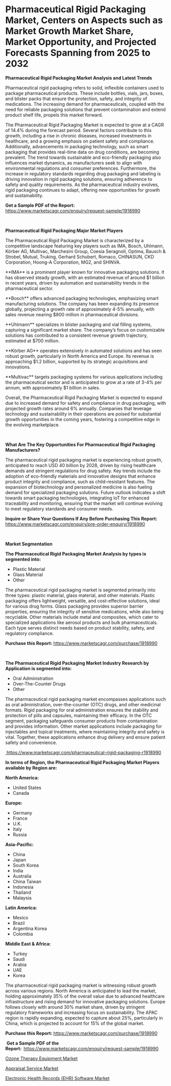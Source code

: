 <p><h1>Pharmaceutical Rigid Packaging Market, Centers on Aspects such as Market Growth Market Share, Market Opportunity, and Projected Forecasts Spanning from 2025 to 2032</h1></p><p><strong>Pharmaceutical Rigid Packaging Market Analysis and Latest Trends</strong></p>
<p><p>Pharmaceutical rigid packaging refers to solid, inflexible containers used to package pharmaceutical products. These include bottles, vials, jars, boxes, and blister packs that ensure the protection, safety, and integrity of medications. The increasing demand for pharmaceuticals, coupled with the need for reliable packaging solutions that prevent contamination and extend product shelf life, propels this market forward. </p><p>The Pharmaceutical Rigid Packaging Market is expected to grow at a CAGR of 14.4% during the forecast period. Several factors contribute to this growth, including a rise in chronic diseases, increased investments in healthcare, and a growing emphasis on patient safety and compliance. Additionally, advancements in packaging technology, such as smart packaging that provides real-time data on drug conditions, are becoming prevalent. The trend towards sustainable and eco-friendly packaging also influences market dynamics, as manufacturers seek to align with environmental regulations and consumer preferences. Furthermore, the increase in regulatory standards regarding drug packaging and labeling is driving innovation in rigid packaging solutions, ensuring adherence to safety and quality requirements. As the pharmaceutical industry evolves, rigid packaging continues to adapt, offering new opportunities for growth and sustainability.</p></p>
<p><strong>Get a Sample PDF of the Report:&nbsp;</strong> <a href="https://www.marketscagr.com/enquiry/request-sample/1918990?utm_campaign=2010&utm_medium=2&utm_source=Github&utm_content=ia&utm_term=30032025&utm_id=pharmaceutical-rigid-packaging">https://www.marketscagr.com/enquiry/request-sample/1918990</a></p>
<p>&nbsp;</p>
<p><strong>Pharmaceutical Rigid Packaging Major Market Players</strong></p>
<p><p>The Pharmaceutical Rigid Packaging Market is characterized by a competitive landscape featuring key players such as IMA, Bosch, Uhlmann, Körber AG, Multivac, Marchesini Group, Coesia Seragnoli, Optima, Bausch & Strobel, Mutual, Truking, Gerhard Schubert, Romaco, CHINASUN, CKD Corporation, Hoong-A Corporation, MG2, and SHINVA. </p><p>**IMA** is a prominent player known for innovative packaging solutions. It has observed steady growth, with an estimated revenue of around $1 billion in recent years, driven by automation and sustainability trends in the pharmaceutical sector. </p><p>**Bosch** offers advanced packaging technologies, emphasizing smart manufacturing solutions. The company has been expanding its presence globally, projecting a growth rate of approximately 4-5% annually, with sales revenue nearing $800 million in pharmaceutical divisions.</p><p>**Uhlmann** specializes in blister packaging and vial filling systems, capturing a significant market share. The company’s focus on customizable solutions has contributed to a consistent revenue growth trajectory, estimated at $700 million.</p><p>**Körber AG** operates extensively in automated solutions and has seen robust growth, particularly in North America and Europe. Its revenue is approaching $1.2 billion, supported by its strategic acquisitions and innovations. </p><p>**Multivac** targets packaging systems for various applications including the pharmaceutical sector and is anticipated to grow at a rate of 3-4% per annum, with approximately $1 billion in sales.</p><p>Overall, the Pharmaceutical Rigid Packaging Market is expected to expand due to increased demand for safety and compliance in drug packaging, with projected growth rates around 6% annually. Companies that leverage technology and sustainability in their operations are poised for substantial growth opportunities in the coming years, fostering a competitive edge in the evolving marketplace.</p></p>
<p>&nbsp;</p>
<p><strong>What Are The Key Opportunities For Pharmaceutical Rigid Packaging Manufacturers?</strong></p>
<p><p>The pharmaceutical rigid packaging market is experiencing robust growth, anticipated to reach USD 40 billion by 2028, driven by rising healthcare demands and stringent regulations for drug safety. Key trends include the adoption of eco-friendly materials and innovative designs that enhance product integrity and compliance, such as child-resistant features. The expansion of biotechnology and personalized medicine is also fueling demand for specialized packaging solutions. Future outlook indicates a shift towards smart packaging technologies, integrating IoT for enhanced traceability and monitoring, ensuring that the market will continue evolving to meet regulatory standards and consumer needs.</p></p>
<p><strong>Inquire or Share Your Questions If Any Before Purchasing This Report:</strong> <a href="https://www.marketscagr.com/enquiry/pre-order-enquiry/1918990?utm_campaign=2010&utm_medium=2&utm_source=Github&utm_content=ia&utm_term=30032025&utm_id=pharmaceutical-rigid-packaging">https://www.marketscagr.com/enquiry/pre-order-enquiry/1918990</a></p>
<p>&nbsp;</p>
<p><strong>Market Segmentation</strong></p>
<p><strong>The Pharmaceutical Rigid Packaging Market Analysis by types is segmented into:</strong></p>
<p><ul><li>Plastic Material</li><li>Glass Material</li><li>Other</li></ul></p>
<p><p>The pharmaceutical rigid packaging market is segmented primarily into three types: plastic material, glass material, and other materials. Plastic packaging offers lightweight, versatile, and cost-effective solutions, ideal for various drug forms. Glass packaging provides superior barrier properties, ensuring the integrity of sensitive medications, while also being recyclable. Other materials include metal and composites, which cater to specialized applications like aerosol products and bulk pharmaceuticals. Each type serves distinct needs based on product stability, safety, and regulatory compliance.</p></p>
<p><strong>Purchase this Report:&nbsp;</strong><a href="https://www.marketscagr.com/purchase/1918990?utm_campaign=2010&utm_medium=2&utm_source=Github&utm_content=ia&utm_term=30032025&utm_id=pharmaceutical-rigid-packaging">https://www.marketscagr.com/purchase/1918990</a></p>
<p>&nbsp;</p>
<p><strong>The Pharmaceutical Rigid Packaging Market Industry Research by Application is segmented into:</strong></p>
<p><ul><li>Oral Administration</li><li>Over-The-Counter Drugs</li><li>Other</li></ul></p>
<p><p>The pharmaceutical rigid packaging market encompasses applications such as oral administration, over-the-counter (OTC) drugs, and other medicinal formats. Rigid packaging for oral administration ensures the stability and protection of pills and capsules, maintaining their efficacy. In the OTC segment, packaging safeguards consumer products from contamination and provides information. Other market applications include packaging for injectables and topical treatments, where maintaining integrity and safety is vital. Together, these applications enhance drug delivery and ensure patient safety and convenience.</p></p>
<p><a href="https://www.marketscagr.com/pharmaceutical-rigid-packaging-r1918990?utm_campaign=2010&utm_medium=2&utm_source=Github&utm_content=ia&utm_term=30032025&utm_id=pharmaceutical-rigid-packaging">&nbsp;https://www.marketscagr.com/pharmaceutical-rigid-packaging-r1918990</a></p>
<p><strong>In terms of Region, the Pharmaceutical Rigid Packaging Market Players available by Region are:</strong></p>
<p>
    <p> <strong> North America: </strong>
        <ul>
            <li>United States</li>
            <li>Canada</li>
        </ul>
        </p> 
    <p> <strong> Europe: </strong>
        <ul>
            <li>Germany</li>
            <li>France</li>
            <li>U.K.</li>
            <li>Italy</li>
            <li>Russia</li>
        </ul>
        </p> 
    <p> <strong> Asia-Pacific: </strong>
        <ul>
            <li>China</li>
            <li>Japan</li>
            <li>South Korea</li>
            <li>India</li>
            <li>Australia</li>
            <li>China Taiwan</li>
            <li>Indonesia</li>
            <li>Thailand</li>
            <li>Malaysia</li>
        </ul>
        </p> 
    <p> <strong> Latin America: </strong>
        <ul>
            <li>Mexico</li>
            <li>Brazil</li>
            <li>Argentina Korea</li>
            <li>Colombia</li>
        </ul>
        </p> 
    <p> <strong> Middle East & Africa: </strong>
        <ul>
            <li>Turkey</li>
            <li>Saudi</li>
            <li>Arabia</li>
            <li>UAE</li>
            <li>Korea</li>
        </ul>
    </p>
    </p>
<p><p>The pharmaceutical rigid packaging market is witnessing robust growth across various regions. North America is anticipated to lead the market, holding approximately 35% of the overall value due to advanced healthcare infrastructure and rising demand for innovative packaging solutions. Europe follows closely with around 30% market share, driven by stringent regulatory frameworks and increasing focus on sustainability. The APAC region is rapidly expanding, expected to capture about 25%, particularly in China, which is projected to account for 15% of the global market.</p></p>
<p><strong>Purchase this Report: </strong><a href="https://www.marketscagr.com/purchase/1918990?utm_campaign=2010&utm_medium=2&utm_source=Github&utm_content=ia&utm_term=30032025&utm_id=pharmaceutical-rigid-packaging">https://www.marketscagr.com/purchase/1918990</a></p>
<p>&nbsp;<strong>Get a Sample PDF of the Report:&nbsp;&nbsp;</strong><a href="https://www.marketscagr.com/enquiry/request-sample/1918990?utm_campaign=2010&utm_medium=2&utm_source=Github&utm_content=ia&utm_term=30032025&utm_id=pharmaceutical-rigid-packaging">https://www.marketscagr.com/enquiry/request-sample/1918990</a></p>
<p><strong></strong></p>
<p><p><a href="https://github.com/BryceTownsendr/Market-Research-Report-List-7/blob/main/ozone-therapy-equipment-market.md?utm_campaign=2010&utm_medium=2&utm_source=Github&utm_content=ia&utm_term=30032025&utm_id=pharmaceutical-rigid-packaging">Ozone Therapy Equipment Market</a></p><p><a href="https://github.com/leolamarnal9/Market-Research-Report-List-1/blob/main/appraisal-service-market.md?utm_campaign=2010&utm_medium=2&utm_source=Github&utm_content=ia&utm_term=30032025&utm_id=pharmaceutical-rigid-packaging">Appraisal Service Market</a></p><p><a href="https://github.com/matotwipff14/Market-Research-Report-List-1/blob/main/electronic-health-records-ehr-software-market.md?utm_campaign=2010&utm_medium=2&utm_source=Github&utm_content=ia&utm_term=30032025&utm_id=pharmaceutical-rigid-packaging">Electronic Health Records (EHR) Software Market</a></p></p>